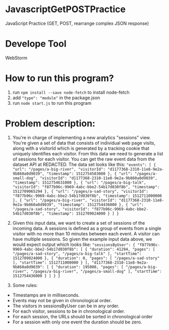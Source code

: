 # JavascriptGetPOSTPractice
JavaScript Practice (GET, POST, rearrange complex JSON response)

# Develope Tool
WebStorm

# How to run this program? 
1. run `npm install --save node-fetch` to install node-fetch
2. add `"type": "module"` in the package.json
3. run `node start.js` to run this program

# Problem description:
1. You're in charge of implementing a new analytics "sessions" view. You're given a set of data that consists of individual web page visits, along with a visitorId which is generated by a tracking cookie that uniquely identifies each visitor. From this data we need to generate a list of sessions for each visitor.
You can get the raw event data from the dataset API at REDACTED. The data set looks like this:
`"events": [
     {
       "url": "/pages/a-big-river",
       "visitorId": "d1177368-2310-11e8-9e2a-9b860a0d9039",
       "timestamp": 1512754583000
     },
     {
       "url": "/pages/a-small-dog",
       "visitorId": "d1177368-2310-11e8-9e2a-9b860a0d9039",
       "timestamp": 1512754631000
     },
     {
       "url": "/pages/a-big-talk",
       "visitorId": "f877b96c-9969-4abc-bbe2-54b17d030f8b",
       "timestamp": 1512709065294
     },
     {
       "url": "/pages/a-sad-story",
       "visitorId": "f877b96c-9969-4abc-bbe2-54b17d030f8b",
       "timestamp": 1512711000000
     },
     {
       "url": "/pages/a-big-river",
       "visitorId": "d1177368-2310-11e8-9e2a-9b860a0d9039",
       "timestamp": 1512754436000
     },
     {
       "url": "/pages/a-sad-story",
       "visitorId": "f877b96c-9969-4abc-bbe2-54b17d030f8b",
       "timestamp": 1512709024000
     }
   ]
 }` 
 
2. Given this input data, we want to create a set of sessions of the incoming data. A sessions is defined as a group of events from a single visitor with no more than 10 minutes between each event. A visitor can have multiple sessions. So given the example input data above, we would expect output which looks like:
`"sessionsByUser": {
   "f877b96c-9969-4abc-bbe2-54b17d030f8b": [
     {
       "duration": 41294,
       "pages": [
         "/pages/a-sad-story",
         "/pages/a-big-talk"
       ],
       "startTime": 1512709024000
     },
     {
       "duration": 0,
       "pages": [
         "/pages/a-sad-story"
       ],
       "startTime": 1512711000000
     }
   ],
   "d1177368-2310-11e8-9e2a-9b860a0d9039": [
     {
       "duration": 195000,
       "pages": [
         "/pages/a-big-river",
         "/pages/a-big-river",
         "/pages/a-small-dog"
       ],
       "startTime": 1512754436000
     }
   ]
 }
 }`

3. Some rules: 
 - Timestamps are in milliseconds.
 - Events may not be given in chronological order.
 - The visitors in sessionsByUser can be in any order.
 - For each visitor, sessions to be in chronological order.
 - For each session, the URLs should be sorted in chronological order
 - For a session with only one event the duration should be zero. 